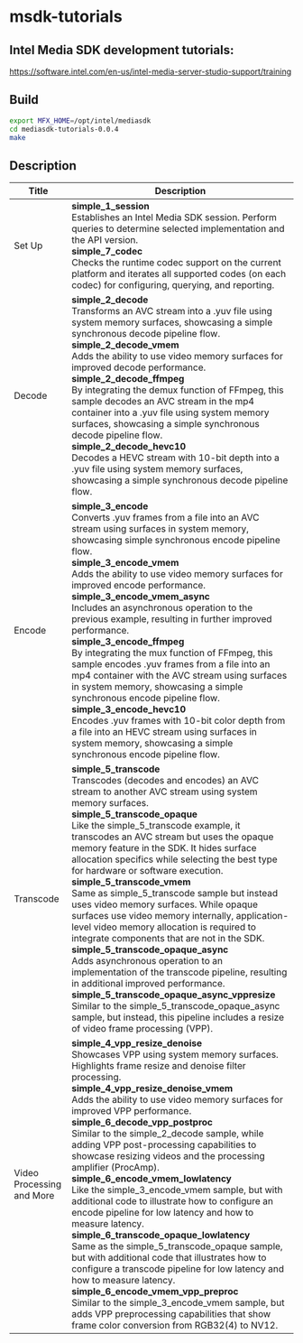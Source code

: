 # msdk-tutorials

## Intel Media SDK development tutorials:

https://software.intel.com/en-us/intel-media-server-studio-support/training

## Build

```bash
export MFX_HOME=/opt/intel/mediasdk
cd mediasdk-tutorials-0.0.4
make
```
## Description

| Title  | Description  |
|---|---|
|  Set Up |  **simple_1_session** <br> Establishes an Intel Media SDK session. Perform queries to determine selected implementation and the API version.<br> **simple_7_codec** <br> Checks the runtime codec support on the current platform and iterates all supported codes (on each codec) for configuring, querying, and reporting. |
| Decode  | **simple_2_decode** <br> Transforms an AVC stream into a .yuv file using system memory surfaces, showcasing a simple synchronous decode pipeline flow. <br> **simple_2_decode_vmem** <br> Adds the ability to use video memory surfaces for improved decode performance. <br> **simple_2_decode_ffmpeg** <br> By integrating the demux function of FFmpeg, this sample decodes an AVC stream in the mp4 container into a .yuv file using system memory surfaces, showcasing a simple synchronous decode pipeline flow. <br> **simple_2_decode_hevc10** <br> Decodes a HEVC stream with 10-bit depth into a .yuv file using system memory surfaces, showcasing a simple synchronous decode pipeline flow. |
|  Encode |  **simple_3_encode** <br> Converts .yuv frames from a file into an AVC stream using surfaces in system memory, showcasing simple synchronous encode pipeline flow. <br> **simple_3_encode_vmem** <br> Adds the ability to use video memory surfaces for improved encode performance. <br> **simple_3_encode_vmem_async** <br> Includes an asynchronous operation to the previous example, resulting in further improved performance. <br> **simple_3_encode_ffmpeg** <br> By integrating the mux function of FFmpeg, this sample encodes .yuv frames from a file into an mp4 container with the AVC stream using surfaces in system memory, showcasing a simple synchronous encode pipeline flow. <br> **simple_3_encode_hevc10** <br> Encodes .yuv frames with 10-bit color depth from a file into an HEVC stream using surfaces in system memory, showcasing a simple synchronous encode pipeline flow. |
|  Transcode | **simple_5_transcode** <br> Transcodes (decodes and encodes) an AVC stream to another AVC stream using system memory surfaces. <br> **simple_5_transcode_opaque** <br> Like the simple_5_transcode example, it transcodes an AVC stream but uses the opaque memory feature in the SDK. It hides surface allocation specifics while selecting the best type for hardware or software execution. <br> **simple_5_transcode_vmem** <br> Same as simple_5_transcode sample but instead uses video memory surfaces. While opaque surfaces use video memory internally, application-level video memory allocation is required to integrate components that are not in the SDK. <br> **simple_5_transcode_opaque_async** <br> Adds asynchronous operation to an implementation of the transcode pipeline, resulting in additional improved performance. <br> **simple_5_transcode_opaque_async_vppresize** <br> Similar to the simple_5_transcode_opaque_async sample, but instead, this pipeline includes a resize of video frame processing (VPP).  |
|  Video Processing and More | **simple_4_vpp_resize_denoise** <br> Showcases VPP using system memory surfaces. Highlights frame resize and denoise filter processing. <br> **simple_4_vpp_resize_denoise_vmem** <br> Adds the ability to use video memory surfaces for improved VPP performance. <br> **simple_6_decode_vpp_postproc** <br> Similar to the simple_2_decode sample, while adding VPP post-processing capabilities to showcase resizing videos and the processing amplifier (ProcAmp). <br> **simple_6_encode_vmem_lowlatency** <br> Like the simple_3_encode_vmem sample, but with additional code to illustrate how to configure an encode pipeline for low latency and how to measure latency. <br> **simple_6_transcode_opaque_lowlatency** <br> Same as the simple_5_transcode_opaque sample, but with additional code that illustrates how to configure a transcode pipeline for low latency and how to measure latency. <br> **simple_6_encode_vmem_vpp_preproc** <br> Similar to the simple_3_encode_vmem sample, but adds VPP preprocessing capabilities that show frame color conversion from RGB32(4) to NV12.  |
